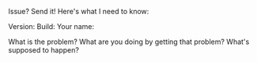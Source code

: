Issue? Send it!
Here's what I need to know:

Version:
Build:
Your name:

What is the problem?
What are you doing by getting that problem?
What's supposed to happen?
